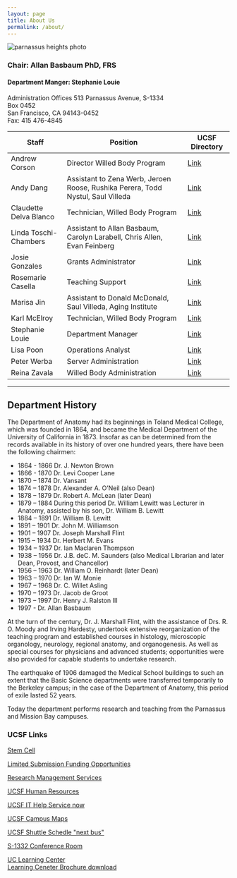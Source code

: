 ```yaml
---
layout: page
title: About Us
permalink: /about/
---
```

![parnassus heights photo](../img/parnassus.jpg)

### Chair: Allan Basbaum PhD, FRS

#### Department Manger: Stephanie Louie

Administration Offices
513 Parnassus Avenue, S-1334  
Box 0452  
San Francisco, CA 94143-0452  
Fax: 415 476-4845  


Staff          | Position                       | UCSF Directory   
-------------  | ----------------------------   | -----------
Andrew Corson  | Director Willed Body Program| [Link](https://directory.ucsf.edu/people/search/id/2478)
Andy Dang  | Assistant to Zena Werb, Jeroen Roose, Rushika Perera, Todd Nystul, Saul Villeda| [Link](https://directory.ucsf.edu/people/search/id/3943)
Claudette Delva Blanco	| Technician, Willed Body Program | [Link](https://directory.ucsf.edu/people/search/id/131433)
Linda Toschi-Chambers	|	Assistant to Allan Basbaum, Carolyn Larabell, Chris Allen, Evan Feinberg | [Link](https://directory.ucsf.edu/people/search/id/129954)
Josie Gonzales	   | Grants Administrator		|     [Link](https://directory.ucsf.edu/people/search/id/42963)
Rosemarie Casella	|	Teaching Support	|	[Link](https://directory.ucsf.edu/people/search/id/7955)
Marisa Jin  |  Assistant to Donald McDonald, Saul Villeda, Aging Institute | [Link](https://directory.ucsf.edu/people/search/id/159192)
Karl McElroy  | Technician, Willed Body Program | [Link](https://directory.ucsf.edu/people/search/id/46086)
Stephanie Louie | Department Manager | [Link](https://directory.ucsf.edu/people/search/id/48396)
Lisa Poon	| Operations Analyst | [Link](https://directory.ucsf.edu/people/search/id/29884)
Peter Werba	| Server Administration | [Link](https://directory.ucsf.edu/people/search/id/53358)
Reina Zavala	| Willed Body Administration | [Link](https://directory.ucsf.edu/people/search/id/54636)

-------------------

## Department History

The Department of Anatomy had its beginnings in Toland Medical College, which was founded in 1864, and became the Medical Department of the University of California in 1873.  Insofar as can be determined from the records available in its history of over one hundred years, there have been the following chairmen:

- 1864 - 1866	Dr. J. Newton Brown
- 1866 - 1870	Dr. Levi Cooper Lane
- 1870 – 1874	Dr. Vansant
- 1874 – 1878	Dr. Alexander A. O’Neil (also Dean)
- 1878 – 1879	Dr. Robert A. McLean (later Dean)
- 1879 – 1884	During this period Dr. William Lewitt was Lecturer in Anatomy, assisted by his son, Dr. William B. Lewitt
- 1884 – 1891	Dr. William B. Lewitt
- 1891 – 1901	Dr. John M. Williamson
- 1901 – 1907	Dr. Joseph Marshall Flint
- 1915 – 1934	Dr. Herbert M. Evans
- 1934 – 1937	Dr. Ian Maclaren Thompson
- 1938 – 1956	Dr. J.B. deC. M. Saunders (also Medical Librarian and later Dean, Provost, and Chancellor)
- 1956 – 1963	Dr. William O. Reinhardt (later Dean)
- 1963 – 1970	Dr. Ian W. Monie
- 1967 – 1968	Dr. C. Willet Asling
- 1970 – 1973	Dr. Jacob de Groot
- 1973 – 1997	Dr. Henry J. Ralston III
- 1997 - 	Dr. Allan Basbaum

At the turn of the century, Dr. J. Marshall Flint, with the assistance of Drs. R. O. Moody and Irving Hardesty, undertook extensive reorganization of the teaching program and established courses in histology, microscopic organology, neurology, regional anatomy, and organogenesis. As well as special courses for physicians and advanced students; opportunities were also provided for capable students to undertake research.

The earthquake of 1906 damaged the Medical School buildings to such an extent that the Basic Science departments were transferred temporarily to the Berkeley campus; in the case of the Department of Anatomy, this period of exile lasted 52 years.

Today the department performs research and teaching from the Parnassus and Mission Bay campuses.

### UCSF Links

[Stem Cell](http://irm.ucsf.edu/)

[Limited Submission Funding Opportunities](http://or.ucsf.edu/cg/cg/faculty/funding/Limited_Submissions/Current_LSOs.html)

[Research Management Services](http://officeofresearch.ucsf.edu/rms)

[UCSF Human Resources](http://hr.ucsf.edu/)

[UCSF IT Help Service now](http://help.ucsf.edu)

[UCSF Campus Maps](http://www.ucsf.edu/maps)

[UCSF Shuttle Schedle "next bus"](https://www.nextbus.com/#!/ucsf)

[S-1332 Conference Room](https://outlook.office365.com/owa/calendar/375786cfe4aa44149720b46efb52030a@ucsf.edu/1c83d640a9d7482c9e8b85b25344f5a53880951606359396543/calendar.html)

[UC Learning Center](http://learning.ucsf.edu/)<br>
[Learning Ceneter Brochure download](../img/LC.pdf)
